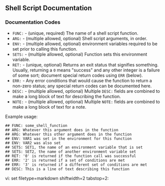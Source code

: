 ## Shell Script Documentation ##

### Documentation Codes ###
- `FUNC:` - (unique, required) The name of a shell script function.
- `ARG:` - (multiple allowed, optional) Shell script arguments, in order.
- `ENV:` - (multiple allowed, optional) environment variables required to be
  set prior to calling this function.
- `SETS:` - (multiple allowed, optional) Function sets this environment
  variable.
- `RET:` - (unique, optional) Returns an exit status that signifies something.
  Usually, returning a `0` means "success" and any other integer is a failure
  of some sort;  document special return codes using `ERR` (below).
- `ERR:` - Any error conditions that would cause the function to return a
  non-zero status; any special return codes can be documented here.
- `DESC:` - (multiple allowed, optional) Multiple `DESC:` fields are combined
  to make a long block of text for describing the function.
- `NOTE:` - (multiple allowed, optional) Multiple `NOTE:` fields are combined
  to make a long block of text for a note.

Example usage:

    ## FUNC: some_shell_function
    ## ARG: Whatever this argument does in the function
    ## ARG: Whatever this other argument does in the function
    ## ENV: VAR1 was set in the environment for this function
    ## ENV: VAR2 was also set
    ## SETS: SET1, the name of an environment variable that is set
    ## SETS: SET2, the name of another environment variable set
    ## RET: '0' is returned if the function call was successful
    ## ERR: '2' is returned if a set of conditions are met
    ## ERR: '3' is returned if a different set of conditions are met
    ## DESC: This is a line of text describing this function

vi: set filetype=markdown shiftwidth=2 tabstop=2:

